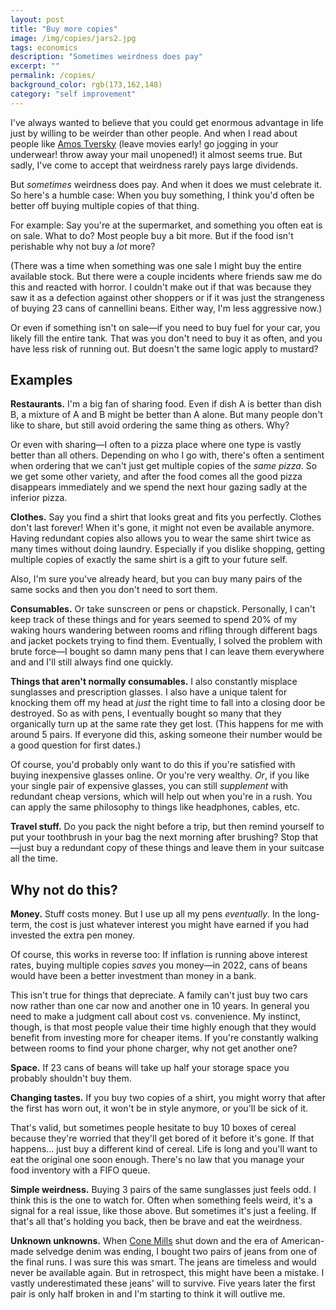 ```yaml
---
layout: post
title: "Buy more copies"
image: /img/copies/jars2.jpg
tags: economics
description: "Sometimes weirdness does pay"
excerpt: ""
permalink: /copies/
background_color: rgb(173,162,148)
category: "self improvement"
---
```


I've always wanted to believe that you could get enormous advantage in life just by willing to be weirder than other people. And when I read about people like [Amos Tversky](https://en.wikipedia.org/wiki/Amos_Tversky) (leave movies early! go jogging in your underwear! throw away your mail unopened!) it almost seems true. But sadly, I've come to accept that weirdness rarely pays large dividends.

But *sometimes* weirdness does pay. And when it does we must celebrate it. So here's a humble case: When you buy something, I think you'd often be better off buying multiple copies of that thing.

For example: Say you're at the supermarket, and something you often eat is on sale. What to do? Most people buy a bit more. But if the food isn't perishable why not buy a *lot* more?

(There was a time when something was one sale I might buy the entire available stock. But there were a couple incidents where friends saw me do this and reacted with horror. I couldn't make out if that was because they saw it as a defection against other shoppers or if it was just the strangeness of buying 23 cans of cannellini beans. Either way, I'm less aggressive now.)

Or even if something isn't on sale—if you need to buy fuel for your car, you likely fill the entire tank. That was you don't need to buy it as often, and you have less risk of running out. But doesn't the same logic apply to mustard?

## Examples

**Restaurants.** I'm a big fan of sharing food. Even if dish A is better than dish B, a mixture of A and B might be better than A alone. But many people don't like to share, but still avoid ordering the same thing as others. Why?

Or even with sharing—I often to a pizza place where one type is vastly better than all others. Depending on who I go with, there's often a sentiment when ordering that we can't just get multiple copies of the *same pizza*. So we get some other variety, and after the food comes all the good pizza disappears immediately and we spend the next hour gazing sadly at the inferior pizza.

**Clothes.** Say you find a shirt that looks great and fits you perfectly. Clothes don't last forever! When it's gone, it might not even be available anymore. Having redundant copies also allows you to wear the same shirt twice as many times without doing laundry. Especially if you dislike shopping, getting multiple copies of exactly the same shirt is a gift to your future self.

Also, I'm sure you've already heard, but you can buy many pairs of the same socks and then you don't need to sort them.

**Consumables.** Or take sunscreen or pens or chapstick. Personally, I can't keep track of these things and for years seemed to spend 20% of my waking hours wandering between rooms and rifling through different bags and jacket pockets trying to find them. Eventually, I solved the problem with brute force—I bought so damn many pens that I can leave them everywhere and and I'll still always find one quickly.

**Things that aren't normally consumables.** I also constantly misplace sunglasses and prescription glasses. I also have a unique talent for knocking them off my head at *just* the right time to fall into a closing door be destroyed. So as with pens, I eventually bought so many that they organically turn up at the same rate they get lost. (This happens for me with around 5 pairs. If everyone did this, asking someone their number would be a good question for first dates.)

Of course, you'd probably only want to do this if you're satisfied with buying inexpensive glasses online. Or you're very wealthy. *Or*, if you like your single pair of expensive glasses, you can still *supplement* with redundant cheap versions, which will help out when you're in a rush. You can apply the same philosophy to things like headphones, cables, etc.

**Travel stuff.** Do you pack the night before a trip, but then remind yourself to put your toothbrush in your bag the next morning after brushing? Stop that—just buy a redundant copy of these things and leave them in your suitcase all the time.

## Why not do this?

**Money.** Stuff costs money. But I use up all my pens *eventually*. In the long-term, the cost is just whatever interest you might have earned if you had invested the extra pen money.

Of course, this works in reverse too: If inflation is running above interest rates, buying multiple copies *saves* you money—in 2022, cans of beans would have been a better investment than money in a bank.

This isn't true for things that depreciate. A family can't just buy two cars now rather than one car now and another one in 10 years. In general you need to make a judgment call about cost vs. convenience. My instinct, though, is that most people value their time highly enough that they would benefit from investing more for cheaper items. If you're constantly walking between rooms to find your phone charger, why not get another one?

**Space.** If 23 cans of beans will take up half your storage space you probably shouldn't buy them.

**Changing tastes.** If you buy two copies of a shirt, you might worry that after the first has worn out, it won't be in style anymore, or you'll be sick of it.

That's valid, but sometimes people hesitate to buy 10 boxes of cereal because they're worried that they'll get bored of it before it's gone. If that happens... just buy a different kind of cereal. Life is long and you'll want to eat the original one soon enough. There's no law that you manage your food inventory with a FIFO queue.

**Simple weirdness.** Buying 3 pairs of the same sunglasses just feels odd. I think this is the one to watch for. Often when something feels weird, it's a signal for a real issue, like those above. But sometimes it's just a feeling. If that's all that's holding you back, then be brave and eat the weirdness.

**Unknown unknowns.** When [Cone Mills](https://en.wikipedia.org/wiki/Cone_Mills_Corporation) shut down and the era of American-made selvedge denim was ending, I bought two pairs of jeans from one of the final runs. I was sure this was smart. The jeans are timeless and would never be available again. But in retrospect, this might have been a mistake. I vastly underestimated these jeans' will to survive. Five years later the first pair is only half broken in and I'm starting to think it will outlive me.